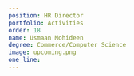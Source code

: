 ```yaml
---
position: HR Director
portfolio: Activities
order: 18
name: Usmaan Mohideen
degree: Commerce/Computer Science
image: upcoming.png
one_line:
---
```


